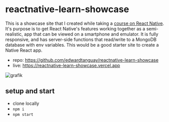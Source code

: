 # reactnative-learn-showcase

This is a showcase site that I created while taking a [course on React Native](https://frontendmasters.com/courses/react-native-v2). It's purpose is to get React Native's features working together as a semi-realistic, app that can be viewed on a smartphone and emulator. It is fully responsive, and has server-side functions that read/write to a MongoDB database with env variables. This would be a good starter site to create a Native React app.

- repo: https://github.com/edwardtanguay/reactnative-learn-showcase
- live: https://reactnative-learn-showcase.vercel.app

![grafik](https://github.com/edwardtanguay/reactnative-learn-showcase/assets/446574/434f614b-a44d-4085-981b-688035ef3443)

## setup and start

- clone locally
- `npm i`
- `npm start`
    
